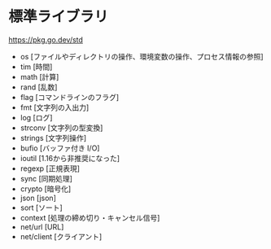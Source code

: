 # 標準ライブラリ

https://pkg.go.dev/std

- os            [ファイルやディレクトリの操作、環境変数の操作、プロセス情報の参照]
- tim           [時間]
- math          [計算]
- rand          [乱数]
- flag          [コマンドラインのフラグ]
- fmt           [文字列の入出力]
- log           [ログ]
- strconv       [文字列の型変換]
- strings       [文字列操作]
- bufio         [バッファ付き I/O]
- ioutil        [1.16から非推奨になった]
- regexp        [正規表現]
- sync          [同期処理]
- crypto        [暗号化]
- json          [json]
- sort          [ソート]
- context       [処理の締め切り・キャンセル信号]
- net/url       [URL]
- net/client    [クライアント]
